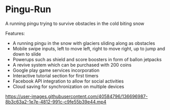 # Pingu-Run
A running pingu trying to survive obstacles in the cold biting snow

Features:
- A running pingu in the snow with glaciers sliding along as obstacles
- Mobile swipe inputs, left to move left, right to move right, up to jump and down to slide
- Powerups such as shield and score boosters in form of ballon jetpacks
- A revive system which can be purchased with 200 coins
- Google play game services incorporation
- Interactive tutorial section for first timers
- Facebook API integration to allow for social activities
- Cloud saving for synchronization on multiple devices




https://user-images.githubusercontent.com/40584796/136696987-8b3c63a2-1e7e-4812-991c-c9fe55b39e44.mp4

